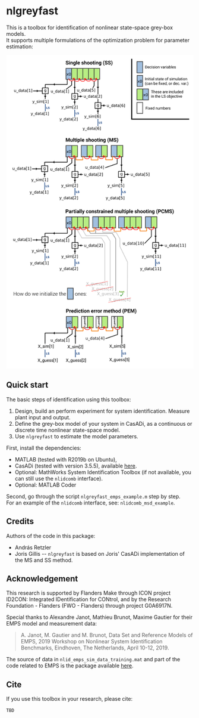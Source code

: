 # nlgreyfast

This is a toolbox for identification of nonlinear state-space grey-box models.  
It supports multiple formulations of the optimization problem for parameter estimation:

![GitHubReadmeFigure](GitHubReadmeFigure.png)

## Quick start 

The basic steps of identification using this toolbox:

1. Design, build an perform experiment for system identification. Measure plant input and output. 
2. Define the grey-box model of your system in CasADi, as a continuous or discrete time nonlinear state-space model.
3. Use `nlgreyfast` to estimate the model parameters.

First, install the dependencies:
- MATLAB (tested with R2019b on Ubuntu),
- CasADi (tested with version 3.5.5), available [here](https://web.casadi.org/get/).
- Optional: MathWorks System Identification Toolbox (if not available, you can still use the `nlidcomb` interface).
- Optional: MATLAB Coder

Second, go through the script `nlgreyfast_emps_example.m` step by step.  
For an example of the `nlidcomb` interface, see: `nlidcomb_msd_example`.  

## Credits

Authors of the code in this package:
- András Retzler
- Joris Gillis -- `nlgreyfast` is based on Joris' CasADi implementation of the MS and SS method.

## Acknowledgement

This research is supported by Flanders Make through ICON project ID2CON: Integrated IDentification for CONtrol, and by the Research Foundation - Flanders (FWO - Flanders) through project G0A6917N.

Special thanks to Alexandre Janot, Mathieu Brunot, Maxime Gautier for their EMPS model and measurement data:

> A. Janot, M. Gautier and M. Brunot, Data Set and Reference Models of EMPS, 2019 Workshop on Nonlinear System Identification Benchmarks, Eindhoven, The Netherlands, April 10-12, 2019.

The source of data in `nlid_emps_sim_data_training.mat` and part of the code related to EMPS is the package available [here](https://www.nonlinearbenchmark.org/benchmarks/emps).

## Cite

If you use this toolbox in your research, please cite:

```
TBD
```
